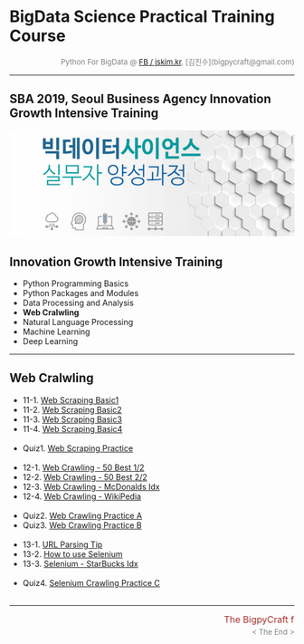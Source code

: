 
# BigData Science Practical Training Course

<div align='right'><font size=2 color='gray'>Python For BigData @ <font color='blue'><a href='https://www.facebook.com/jskim.kr'>FB / jskim.kr</a></font>, [김진수](bigpycraft@gmail.com)</font></div>
<hr>

## SBA 2019, Seoul Business Agency Innovation Growth Intensive Training

<img src="../images/img_main_front.png">

## Innovation Growth Intensive Training
- Python Programming Basics
- Python Packages and Modules
- Data Processing and Analysis
- <b>Web Cralwling</b>
- Natural Language Processing
- Machine Learning
- Deep Learning

<hr>

## Web Cralwling

- 11-1. [Web Scraping Basic1           ][E5111]
- 11-2. [Web Scraping Basic2           ][E5112]
- 11-3. [Web Scraping Basic3           ][E5113]
- 11-4. [Web Scraping Basic4           ][E5114]
<br/><br/>
- Quiz1. [Web Scraping Practice        ][E5200]
<br/><br/>
- 12-1. [Web Crawling - 50 Best 1/2    ][E5310]
- 12-2. [Web Crawling - 50 Best 2/2    ][E5320]
- 12-3. [Web Crawling - McDonalds Idx  ][E5410]
- 12-4. [Web Crawling - WikiPedia      ][E5510]
<br/><br/>
- Quiz2. [Web Crawling Practice A      ][E5300]
- Quiz3. [Web Crawling Practice B      ][E5400]
<br/><br/>
- 13-1. [URL Parsing Tip               ][E5600]
- 13-2. [How to use Selenium           ][E5700]
- 13-3. [Selenium - StarBucks Idx      ][E5810]
<br/><br/>
- Quiz4. [Selenium Crawling Practice C ][E5800]
<br/><br/>


[E5100]:  https://htmlpreview.github.io/?https://github.com/bigpycraft/sba19-seoulit/blob/master/notebook/html/BPC_E510_Web_Scraping_Basics_ver2.html        "Go E4110"
[E5111]:  https://htmlpreview.github.io/?https://github.com/bigpycraft/sba19-seoulit/blob/master/notebook/html/BPC_E511_Web_Scraping_Basic_1.html            "Go E4120"
[E5112]:  https://htmlpreview.github.io/?https://github.com/bigpycraft/sba19-seoulit/blob/master/notebook/html/BPC_E511_Web_Scraping_Basic_2.html            "Go E4130"
[E5113]:  https://htmlpreview.github.io/?https://github.com/bigpycraft/sba19-seoulit/blob/master/notebook/html/BPC_E511_Web_Scraping_Basic_3.html            "Go E4200"
[E5114]:  https://htmlpreview.github.io/?https://github.com/bigpycraft/sba19-seoulit/blob/master/notebook/html/BPC_E511_Web_Scraping_Basic_4.html            "Go E4210"
[E5115]:  https://htmlpreview.github.io/?https://github.com/bigpycraft/sba19-seoulit/blob/master/notebook/html/BPC_E511_Web_Scraping_Basic_5.html            "Go E4220"
[E5200]:  https://htmlpreview.github.io/?https://github.com/bigpycraft/sba19-seoulit/blob/master/notebook/html/BPC_E520_Web_Scraping_Quiz.html               "Go E4230"
[E5210]:  https://htmlpreview.github.io/?https://github.com/bigpycraft/sba19-seoulit/blob/master/notebook/html/BPC_E521_Crawling_Music_Ranking1_ver4.html    "Go E4240"
[E5220]:  https://htmlpreview.github.io/?https://github.com/bigpycraft/sba19-seoulit/blob/master/notebook/html/BPC_E522_Crawling_Movie_Ranking2_ver4.html    "Go E4250"
[E5300]:  https://htmlpreview.github.io/?https://github.com/bigpycraft/sba19-seoulit/blob/master/notebook/html/BPC_E530_Web_Crawling_Quiz.html               "Go E5300"
[E5310]:  https://htmlpreview.github.io/?https://github.com/bigpycraft/sba19-seoulit/blob/master/notebook/html/BPC_E531_Crawling_ChicagoMag_Main.html        "Go E5310"
[E5320]:  https://htmlpreview.github.io/?https://github.com/bigpycraft/sba19-seoulit/blob/master/notebook/html/BPC_E532_Crawling_ChicagoMag_Detail.html      "Go E5320"
[E5400]:  https://htmlpreview.github.io/?https://github.com/bigpycraft/sba19-seoulit/blob/master/notebook/html/BPC_E540_Seoul_McDonalds_idx_Quiz.html        "Go E5400"
[E5410]:  https://htmlpreview.github.io/?https://github.com/bigpycraft/sba19-seoulit/blob/master/notebook/html/BPC_E541_Seoul_McDonalds_idx_ver4.html        "Go E5410"
[E5510]:  https://htmlpreview.github.io/?https://github.com/bigpycraft/sba19-seoulit/blob/master/notebook/html/BPC_E551_Wiki_Vivaldi.html                    "Go E5510"
[E5600]:  https://htmlpreview.github.io/?https://github.com/bigpycraft/sba19-seoulit/blob/master/notebook/html/BPC_E560_WebCollecting.html                   "Go E5600"
[E5700]:  https://htmlpreview.github.io/?https://github.com/bigpycraft/sba19-seoulit/blob/master/notebook/html/BPC_E570_Selenium_WebDriver_ver3.html         "Go E5700"
[E5800]:  https://htmlpreview.github.io/?https://github.com/bigpycraft/sba19-seoulit/blob/master/notebook/html/BPC_E580_Selenium_StarbucksIdx_Quiz.html      "Go E5800"
[E5810]:  https://htmlpreview.github.io/?https://github.com/bigpycraft/sba19-seoulit/blob/master/notebook/html/BPC_E581_Selenium_StarbucksIdx_ver3.html      "Go E5810"


<hr>
<marquee><font size=3 color='brown'>The BigpyCraft find the information to design valuable society with Technology & Craft.</font></marquee>
<div align='right'><font size=2 color='gray'> &lt; The End &gt; </font></div>
